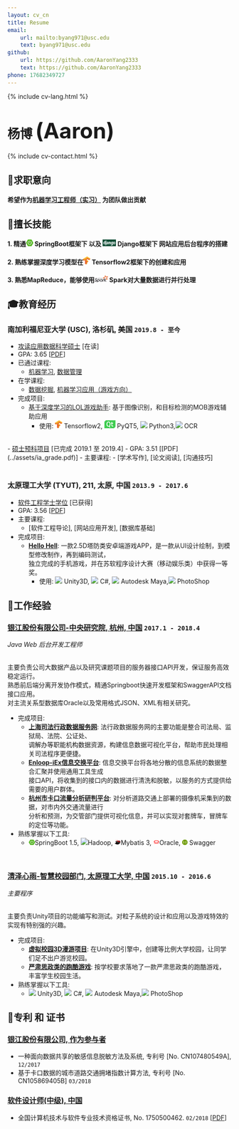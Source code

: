 ```yaml
---
layout: cv_cn
title: Resume
email: 
    url: mailto:byang971@usc.edu
    text: byang971@usc.edu
github:
    url: https://github.com/AaronYang2333
    text: https://github.com/AaronYang2333
phone: 17682349727
---
```

{% include cv-lang.html %}

# 杨博 <font size="9">(Aaron)</font>

{% include cv-contact.html %}

## <span>&#127919;</span>求职意向
#### __希望作为<u>机器学习工程师（实习）</u> 为团队做出贡献__

## <span>&#128170;</span>擅长技能
#### __1. 精通<span><img src="../assets/icons/springboot.png" height="15" width="16"> SpringBoot</span>框架下 以及 <span><img src="../assets/icons/django.png" height="15" width="30"> Django</span>框架下 网站应用后台程序的搭建__

#### __2. 熟练掌握深度学习模型在<span><img src="../assets/icons/tensorflow.png" height="18" width="16"> Tensorflow2框架下的创建和应用</span>__

#### __3. 熟悉MapReduce，能够使用<span><img src="../assets/icons/spark.png" height="15" width="30"> Spark</span>对大量数据进行并行处理__

## <span>&#127891;</span>教育经历 

### __南加利福尼亚大学 (USC), 洛杉矶, 美国__ `2019.8 - 至今`

- <u>攻读应用数据科学硕士</u> [在读]
- GPA: 3.65 [[PDF](../assets/apds_1.pdf)]
- 已通过课程: 
    - [机器学习](https://aaronyang2333.github.io/INF_552/), [数据管理](https://aaronyang2333.github.io/INF_551/)<br>
- 在学课程: 
    - [数据挖掘](https://aaronyang2333.github.io/INF_553/), [机器学习应用（游戏方向）](https://aaronyang2333.github.io/CSCI_599/) <br>
- 完成项目:
    - [基于深度学习的LOL游戏助手](https://www.bilibili.com/video/av97564879): 基于图像识别，和目标检测的MOB游戏辅助应用
        - 使用: <span><img src="assets/icons/tensorflow.png" height="18" width="16"> Tensorflow2</span>, <span><img src="assets/icons/pyqt.png"> PyQT5</span>, <span><img src="https://img.icons8.com/color/18/000000/python.png"/> Python3</span>,<span><img src="https://img.icons8.com/metro/18/000000/general-ocr.png"/> OCR</span>

<br>
- <u>硕士预科项目</u>  [已完成 2019.1 至 2019.4]
- GPA: 3.51 [[PDF](../assets/ia_grade.pdf)]
- 主要课程:
    - [学术写作], [论文阅读], [沟通技巧] <br>
<br>

### __太原理工大学 (TYUT), 211, 太原, 中国__ `2013.9 - 2017.6`

- <u>软件工程学士学位</u> [已获得]
- GPA: 3.56 [[PDF](../assets/typt.pdf)]
- 主要课程: 
    - [软件工程导论], [网站应用开发], [数据库基础] <br>
- 完成项目:
    - [__Hello Hell__](https://aaronyang2333.github.io/INF_553/): 一款2.5D塔防类安卓端游戏APP，是一款从UI设计绘制，到模型修改制作，再到编码测试，<br>独立完成的手机游戏，并在苏软程序设计大赛（移动娱乐类）中获得一等奖。
        - 使用: <span><img src="https://img.icons8.com/ios-filled/14/000000/unity.png"> Unity3D</span>, <span><img src="https://img.icons8.com/color/14/000000/c-sharp-logo.png"> C#</span>, <span><img src="https://img.icons8.com/color/14/000000/autodesk-maya.png"> Autodesk Maya</span>,<span><img src="https://img.icons8.com/color/16/000000/adobe-photoshop.png"> PhotoShop</span>

## <span>&#128084;</span>工作经验

### [__银江股份有限公司-中央研究院, 杭州, 中国__]()  `2017.1 - 2018.4`
_Java Web 后台开发工程师_<br><br>

主要负责公司大数据产品以及研究课题项目的服务器接口API开发，保证服务高效稳定运行。<br>熟悉前后端分离开发协作模式，精通Springboot快速开发框架和SwaggerAPI文档接口应用。<br>对主流关系型数据库Oracle以及常用格式JSON、XML有相关研究。
- 完成项目: 
    - [__上海司法行政数据服务网__](): 法行政数据服务网的主要功能是整合司法局、监狱局、法院、公证处、<br>调解办等职能机构数据资源，构建信息数据可视化平台，帮助市民处理相关司法程序更便捷。
    - [__Enloop-iEx信息交换平台__](): 信息交换平台将各地分散的信息系统的数据整合汇聚并使用通用工具生成<br>接口API，将收集到的接口内的数据进行清洗和脱敏，以服务的方式提供给需要的用户群体。
    - [__杭州市卡口流量分析研判平台__](): 对分析道路交通上部署的摄像机采集到的数据，对市内外交通流量进行<br>分析和预测，为交管部门提供可视化信息，并可以实现对套牌车，冒牌车的定位等功能。
- 熟练掌握以下工具: 
    - <span><img src="../assets/icons/springboot.png" height="12" width="14">SpringBoot 1.5</span>, <span><img src="https://img.icons8.com/color/14/000000/hadoop-distributed-file-system.png">Hadoop</span>, <span><img src="../assets/icons/mybatis.png" height="12" width="14">Mybatis 3</span>, <span><img src="../assets/icons/oracle.png" height="12" width="14">Oracle</span>, <span><img src = "../assets/icons/swagger.png" height="12" width="12"> Swagger</span>
<br>

### [__清泽心雨-智慧校园部门, 太原理工大学, 中国__]() `2015.10 - 2016.6`
_主要程序_<br><br>

主要负责Unity项目的功能编写和测试。对粒子系统的设计和应用以及游戏特效的实现有特别强的兴趣。
- 完成项目: 
    - [__虚拟校园3D漫游项目__](): 在Unity3D引擎中，创建等比例大学校园，让同学们足不出户游览校园。
    - [__严肃思政类的跑酷游戏__](): 按学校要求落地了一款严肃思政类的跑酷游戏， 丰富学生校园生活。
- 熟练掌握以下工具: 
    - <span><img src="https://img.icons8.com/ios-filled/14/000000/unity.png"> Unity3D</span>, <span><img src="https://img.icons8.com/color/14/000000/c-sharp-logo.png"> C#</span>, <span><img src="https://img.icons8.com/color/14/000000/autodesk-maya.png"> Autodesk Maya</span>,<span><img src="https://img.icons8.com/color/16/000000/adobe-photoshop.png"> PhotoShop</span>

## <span>&#128240;</span>专利 和 证书

### [__银江股份有限公司, 作为参与者__]()
- 一种面向数据共享的敏感信息脱敏方法及系统, 专利号 [No. CN107480549A], `12/2017`<br>
- 基于卡口数据的城市道路交通拥堵指数计算方法, 专利号 [No. CN105869405B] `03/2018`<br>

### [__软件设计师(中级), 中国__]()
- 全国计算机技术与软件专业技术资格证书, No. 1750500462. `02/2018` [[PDF](../assets/nptq.pdf)]